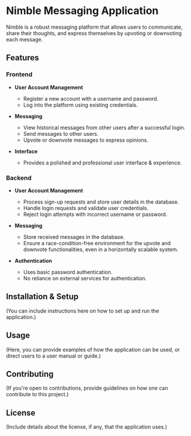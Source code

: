 # Nimble Messaging Application

Nimble is a robust messaging platform that allows users to communicate, share their thoughts, and express themselves by upvoting or downvoting each message.

## Features

### Frontend

- **User Account Management**
    - Register a new account with a username and password.
    - Log into the platform using existing credentials.

- **Messaging**
    - View historical messages from other users after a successful login.
    - Send messages to other users.
    - Upvote or downvote messages to express opinions.

- **Interface**
    - Provides a polished and professional user interface & experience.

### Backend

- **User Account Management**
    - Process sign-up requests and store user details in the database.
    - Handle login requests and validate user credentials.
    - Reject login attempts with incorrect username or password.

- **Messaging**
    - Store received messages in the database.
    - Ensure a race-condition-free environment for the upvote and downvote functionalities, even in a horizontally scalable system.

- **Authentication**
    - Uses basic password authentication.
    - No reliance on external services for authentication.

## Installation & Setup

(You can include instructions here on how to set up and run the application.)

## Usage

(Here, you can provide examples of how the application can be used, or direct users to a user manual or guide.)

## Contributing

(If you're open to contributions, provide guidelines on how one can contribute to this project.)

## License

(Include details about the license, if any, that the application uses.)

